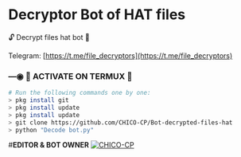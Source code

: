 # Decryptor Bot of HAT files
🔓 Decrypt files hat bot 🔑

Telegram: [https://t.me/file_decryptors](https://t.me/file_decryptors)

### —◉ 👾 ACTIVATE ON TERMUX 👾
```bash
# Run the following commands one by one:
> pkg install git
> pkg install update
> pkg install update
> git clone https://github.com/CHICO-CP/Bot-decrypted-files-hat
> python "Decode bot.py"
```






#**EDITOR & BOT OWNER**
[![CHICO-CP](https://github.com/CHICO-CP.png)](https://github.com/CHICO-CP)
